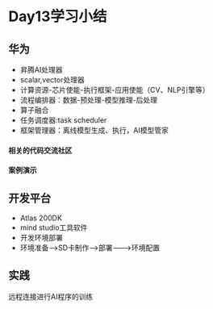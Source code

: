 # Day13学习小结



## 华为

- 昇腾AI处理器
- scalar,vector处理器
- 计算资源-芯片使能-执行框架-应用使能（CV、NLP引擎等）
- 流程编排器：数据-预处理-模型推理-后处理
- 算子融合
- 任务调度器:task scheduler
- 框架管理器：离线模型生成、执行，AI模型管家

#### 相关的代码交流社区

#### 案例演示





## 开发平台

- Atlas 200DK
- mind studio工具软件
- 开发环境部署
- 环境准备-->SD卡制作-->部署--->环境配置



## 实践

远程连接进行AI程序的训练